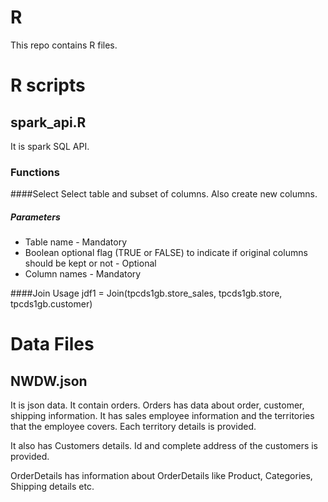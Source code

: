 # R
This repo contains R files.

# R scripts
## spark_api.R

It is spark SQL API. 
### Functions
####Select
Select table and subset of columns. Also create new columns.
##### Parameters

*   Table name - Mandatory
*   Boolean optional flag (TRUE or FALSE) to indicate if original columns should be kept or not - Optional
*	Column names - Mandatory

####Join
Usage
jdf1 = Join(tpcds1gb.store_sales, tpcds1gb.store, tpcds1gb.customer)

# Data Files
## NWDW.json

It is json data. It contain orders. Orders has data about order, customer, shipping information. It has sales employee information and the territories that the employee covers. Each territory details is provided. 

It also has Customers details. Id and complete address of the customers is provided.

OrderDetails has information about OrderDetails like Product, Categories, Shipping details etc. 

